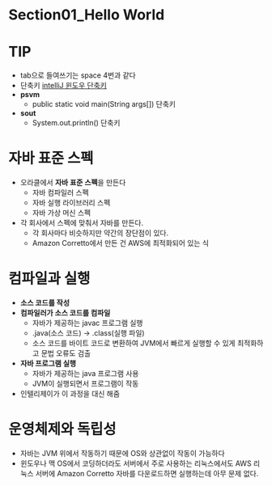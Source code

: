 # Section01_Hello World

# TIP

- tab으로 들여쓰기는 space 4번과 같다
- 단축키
  [intelliJ 윈도우 단축키](https://rebornbb.tistory.com/entry/intelliJ-intelliJ-윈도우-단축키-intelliJ-다이어그램)
- **psvm**
  - public static void main(String args[]) 단축키
- **sout**
  - System.out.println() 단축키

# 자바 표준 스펙

- 오라클에서 **자바 표준 스펙**을 만든다
  - 자바 컴파일러 스펙
  - 자바 실행 라이브러리 스펙
  - 자바 가상 머신 스펙
- 각 회사에서 스펙에 맞춰서 자바를 만든다.
  - 각 회사마다 비슷하지만 약간의 장단점이 있다.
  - Amazon Corretto에서 만든 건 AWS에 최적화되어 있는 식

# 컴파일과 실행

- **소스 코드를 작성**
- **컴파일러가 소스 코드를 컴파일**
  - 자바가 제공하는 javac 프로그램 실행
  - .java(소스 코드) → .class(실행 파일)
  - 소스 코드를 바이트 코드로 변환하여 JVM에서 빠르게 실행할 수 있게 최적화하고 문법 오류도 검출
- **자바 프로그램 실행**
  - 자바가 제공하는 java 프로그램 사용
  - JVM이 실행되면서 프로그램이 작동
- 인텔리제이가 이 과정을 대신 해줌

# 운영체제와 독립성

- 자바는 JVM 위에서 작동하기 때문에 OS와 상관없이 작동이 가능하다
- 윈도우나 맥 OS에서 코딩하더라도 서버에서 주로 사용하는 리눅스에서도 AWS 리눅스 서버에 Amazon Corretto 자바를 다운로드하면 실행하는데 아무 문제 없다.
